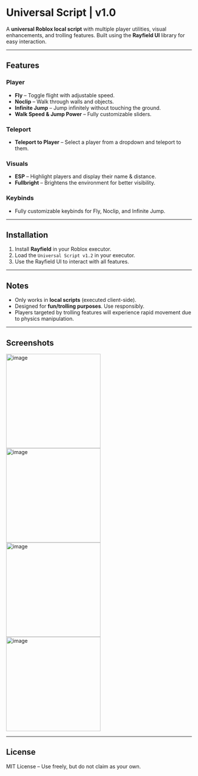 # Universal Script | v1.0

A **universal Roblox local script** with multiple player utilities, visual enhancements, and trolling features. Built using the **Rayfield UI** library for easy interaction.

---

## Features

### Player
- **Fly** – Toggle flight with adjustable speed.
- **Noclip** – Walk through walls and objects.
- **Infinite Jump** – Jump infinitely without touching the ground.
- **Walk Speed & Jump Power** – Fully customizable sliders.

### Teleport
- **Teleport to Player** – Select a player from a dropdown and teleport to them.

### Visuals
- **ESP** – Highlight players and display their name & distance.
- **Fullbright** – Brightens the environment for better visibility.

### Keybinds
- Fully customizable keybinds for Fly, Noclip, and Infinite Jump.

---

## Installation

1. Install **Rayfield** in your Roblox executor.
2. Load the `Universal Script v1.2` in your executor.
3. Use the Rayfield UI to interact with all features.

---

## Notes
- Only works in **local scripts** (executed client-side).
- Designed for **fun/trolling purposes**. Use responsibly.
- Players targeted by trolling features will experience rapid movement due to physics manipulation.

---

## Screenshots
<img width="256" height="256" alt="image" src="https://github.com/user-attachments/assets/9ab32aa6-bbfe-4487-bb1b-be9ed0d5da64" />
<img width="256" height="256" alt="image" src="https://github.com/user-attachments/assets/f8379318-665f-4f67-b6e2-ee7c54a41c8a" />
<img width="256" height="256" alt="image" src="https://github.com/user-attachments/assets/16c990da-070d-47af-b973-ae3a35cf9798" />
<img width="256" height="256" alt="image" src="https://github.com/user-attachments/assets/4bc11481-4ac0-4805-bb48-aade36883d7f" />

---

## License
MIT License – Use freely, but do not claim as your own.
